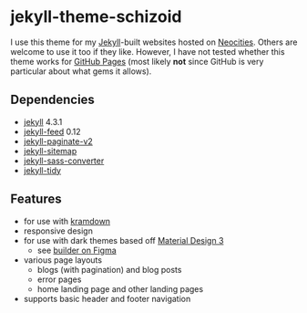 # jekyll-theme-schizoid

I use this theme for my <a href="https://neocities.org/" target="_blank">Jekyll</a>-built websites hosted on <a href="https://neocities.org/" target="_blank">Neocities</a>. Others are welcome to use it too if they like. However, I have not tested whether this theme works for <a href="https://pages.github.com/" target="_blank">GitHub Pages</a> (most likely **not** since GitHub is very particular about what gems it allows).

## Dependencies
- <a href="https://github.com/jekyll/jekyll" target="_blank">jekyll</a> 4.3.1
- <a href="https://github.com/jekyll/jekyll-feed" target="_blank">jekyll-feed</a> 0.12
- <a href="https://github.com/sverrirs/jekyll-paginate-v2" target="_blank">jekyll-paginate-v2</a>
- <a href="https://github.com/jekyll/jekyll-sitemap" target="_blank">jekyll-sitemap</a>
- <a href="https://github.com/jekyll/jekyll-sass-converter" target="_blank">jekyll-sass-converter</a>
- <a href="https://github.com/apsislabs/jekyll-tidy" target="_blank">jekyll-tidy</a>

## Features
- for use with <a href="https://github.com/gettalong/kramdown" target="_blank">kramdown</a>
- responsive design
- for use with dark themes based off <a href="https://m3.material.io/" target="_blank">Material Design 3</a>
    - see <a href="https://www.figma.com/community/plugin/1034969338659738588/Material-Theme-Builder" target="_blank">builder on Figma</a>
- various page layouts
    - blogs (with pagination) and blog posts
    - error pages
    - home landing page and other landing pages
- supports basic header and footer navigation
